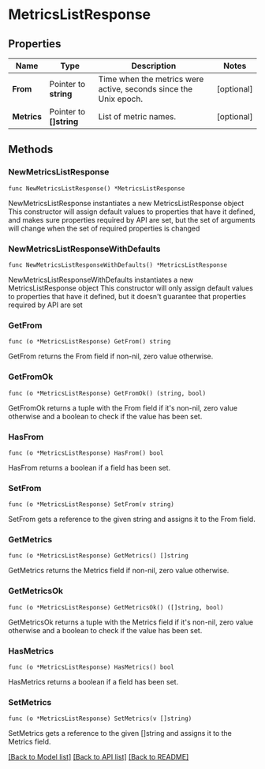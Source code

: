 # MetricsListResponse

## Properties

Name | Type | Description | Notes
------------ | ------------- | ------------- | -------------
**From** | Pointer to **string** | Time when the metrics were active, seconds since the Unix epoch. | [optional] 
**Metrics** | Pointer to **[]string** | List of metric names. | [optional] 

## Methods

### NewMetricsListResponse

`func NewMetricsListResponse() *MetricsListResponse`

NewMetricsListResponse instantiates a new MetricsListResponse object
This constructor will assign default values to properties that have it defined,
and makes sure properties required by API are set, but the set of arguments
will change when the set of required properties is changed

### NewMetricsListResponseWithDefaults

`func NewMetricsListResponseWithDefaults() *MetricsListResponse`

NewMetricsListResponseWithDefaults instantiates a new MetricsListResponse object
This constructor will only assign default values to properties that have it defined,
but it doesn't guarantee that properties required by API are set

### GetFrom

`func (o *MetricsListResponse) GetFrom() string`

GetFrom returns the From field if non-nil, zero value otherwise.

### GetFromOk

`func (o *MetricsListResponse) GetFromOk() (string, bool)`

GetFromOk returns a tuple with the From field if it's non-nil, zero value otherwise
and a boolean to check if the value has been set.

### HasFrom

`func (o *MetricsListResponse) HasFrom() bool`

HasFrom returns a boolean if a field has been set.

### SetFrom

`func (o *MetricsListResponse) SetFrom(v string)`

SetFrom gets a reference to the given string and assigns it to the From field.

### GetMetrics

`func (o *MetricsListResponse) GetMetrics() []string`

GetMetrics returns the Metrics field if non-nil, zero value otherwise.

### GetMetricsOk

`func (o *MetricsListResponse) GetMetricsOk() ([]string, bool)`

GetMetricsOk returns a tuple with the Metrics field if it's non-nil, zero value otherwise
and a boolean to check if the value has been set.

### HasMetrics

`func (o *MetricsListResponse) HasMetrics() bool`

HasMetrics returns a boolean if a field has been set.

### SetMetrics

`func (o *MetricsListResponse) SetMetrics(v []string)`

SetMetrics gets a reference to the given []string and assigns it to the Metrics field.


[[Back to Model list]](../README.md#documentation-for-models) [[Back to API list]](../README.md#documentation-for-api-endpoints) [[Back to README]](../README.md)


